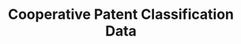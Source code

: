 ---
bigquery: https://console.cloud.google.com/bigquery?p=patents-public-data&d=cpc&page=dataset
citation: '“Cooperative Patent Classification” by the EPO and USPTO, for public use. '
contributors: EPO, USPTO
cost: None
description: Cooperative Patent Classification Data contains the scheme and definitions
  of the Cooperative Patent Classification system for classifying patent documents.
  The CPC is the result of a partnership between the EPO and the USPTO in their joint
  effort to develop a common, internationally compatible classification system for
  technical documents, in particular patent publications, which will be used by both
  offices in the patent granting process
documentation: https://www.cooperativepatentclassification.org/cpcSchemeAndDefinitions
last_edit: Mon, 04 Apr 2022 19:07:06 GMT
location: https://www.cooperativepatentclassification.org/index
maintained_by: USPTO, EPO
schema_fields: '[''additional_only'', ''child_groups'', ''level'', ''ipcConcordant'',
  ''breakdown_code'', ''definition'', ''applicationReferences'', ''synonyms'', ''titleFull'',
  ''application_references'', ''children'', ''title_part'', ''childGroups'', ''date_revised'',
  ''symbol'', ''not_allocatable'', ''residual_references'', ''informative_references'',
  ''sizeCache'', ''limiting_references'', ''ipc_concordant'', ''residualReferences'',
  ''title_full'', ''limitingReferences'', ''titlePart'', ''status'', ''glossary'',
  ''breakdownCode'', ''dateRevised'', ''parents'', ''notAllocatable'', ''informativeReferences'']'
shortname: cooperative_patent_classification
tags:
- patents
- science
title: Cooperative Patent Classification Data
uuid: 984374a7-16e9-4b35-9445-458daceb01bf
---